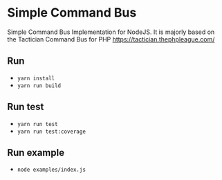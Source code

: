 # Simple Command Bus
Simple Command Bus Implementation for NodeJS. 
It is majorly based on the Tactician Command Bus for PHP https://tactician.thephpleague.com/

## Run
- `yarn install`
- `yarn run build`

## Run test
- `yarn run test`
- `yarn run test:coverage`
## Run example
- `node examples/index.js`
